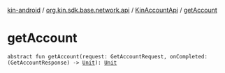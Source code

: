 [kin-android](../../index.md) / [org.kin.sdk.base.network.api](../index.md) / [KinAccountApi](index.md) / [getAccount](./get-account.md)

# getAccount

`abstract fun getAccount(request: GetAccountRequest, onCompleted: (GetAccountResponse) -> `[`Unit`](https://kotlinlang.org/api/latest/jvm/stdlib/kotlin/-unit/index.html)`): `[`Unit`](https://kotlinlang.org/api/latest/jvm/stdlib/kotlin/-unit/index.html)